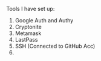 Tools I have set up:

1. Google Auth and Authy
2. Cryptonite
3. Metamask
4. LastPass
5. SSH (Connected to GitHub Acc)
6. 